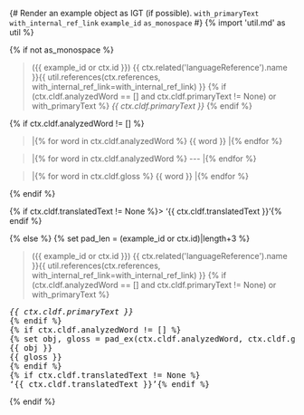 {# 
  Render an example object as IGT (if possible). 
  `with_primaryText`
  `with_internal_ref_link`
  `example_id`
  `as_monospace`
#}
{% import 'util.md' as util %}

{% if not as_monospace %}
> ({{ example_id or ctx.id }}) {{ ctx.related('languageReference').name }}{{ util.references(ctx.references, with_internal_ref_link=with_internal_ref_link) }}
{% if (ctx.cldf.analyzedWord == [] and ctx.cldf.primaryText != None) or with_primaryText %}
> _{{ ctx.cldf.primaryText }}_
{% endif %}
>
{% if ctx.cldf.analyzedWord != [] %}
> |{% for word in ctx.cldf.analyzedWord %} {{ word }} |{% endfor %}

> |{% for word in ctx.cldf.analyzedWord %} --- |{% endfor %}

> |{% for word in ctx.cldf.gloss %} {{ word }} |{% endfor %}

{% endif %}
>
{% if ctx.cldf.translatedText != None %}> ‘{{ ctx.cldf.translatedText }}’{% endif %}

{% else %}
{% set pad_len = (example_id or ctx.id)|length+3 %}
> ({{ example_id or ctx.id }}) {{ ctx.related('languageReference').name }}{{ util.references(ctx.references, with_internal_ref_link=with_internal_ref_link) }}
{% if (ctx.cldf.analyzedWord == [] and ctx.cldf.primaryText != None) or with_primaryText %}
<pre><i>{{ ctx.cldf.primaryText }}</i>  
{% endif %}
{% if ctx.cldf.analyzedWord != [] %}
{% set obj, gloss = pad_ex(ctx.cldf.analyzedWord, ctx.cldf.gloss) %}
{{ obj }}  
{{ gloss }}  
{% endif %}
{% if ctx.cldf.translatedText != None %}
‘{{ ctx.cldf.translatedText }}’{% endif %}
</pre>
{% endif %}